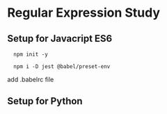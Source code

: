 # Regular Expression Study

## Setup for Javacript ES6

```
  npm init -y

  npm i -D jest @babel/preset-env
```

add .babelrc file

## Setup for Python
